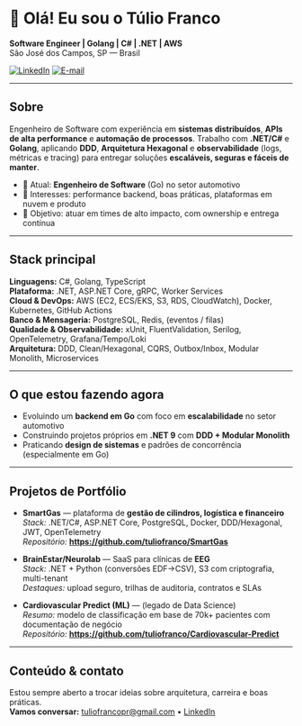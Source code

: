 # 👋 Olá! Eu sou o Túlio Franco

**Software Engineer | Golang | C# | .NET | AWS**  
São José dos Campos, SP — Brasil

[![LinkedIn](https://img.shields.io/badge/-LinkedIn-0A66C2?style=for-the-badge&logo=linkedin&logoColor=white)](https://www.linkedin.com/in/tulio-franco/)
[![E-mail](https://img.shields.io/badge/-Email-333?style=for-the-badge&logo=gmail&logoColor=white)](mailto:tuliofrancopr@gmail.com)

---

## Sobre
Engenheiro de Software com experiência em **sistemas distribuídos**, **APIs de alta performance** e **automação de processos**. Trabalho com **.NET/C#** e **Golang**, aplicando **DDD**, **Arquitetura Hexagonal** e **observabilidade** (logs, métricas e tracing) para entregar soluções **escaláveis, seguras e fáceis de manter**.

- 💼 Atual: **Engenheiro de Software** (Go) no setor automotivo  
- 🧭 Interesses: performance backend, boas práticas, plataformas em nuvem e produto
- 🚀 Objetivo: atuar em times de alto impacto, com ownership e entrega contínua

---

## Stack principal
**Linguagens:** C#, Golang, TypeScript  
**Plataforma:** .NET, ASP.NET Core, gRPC, Worker Services  
**Cloud & DevOps:** AWS (EC2, ECS/EKS, S3, RDS, CloudWatch), Docker, Kubernetes, GitHub Actions  
**Banco & Mensageria:** PostgreSQL, Redis, (eventos / filas)  
**Qualidade & Observabilidade:** xUnit, FluentValidation, Serilog, OpenTelemetry, Grafana/Tempo/Loki  
**Arquitetura:** DDD, Clean/Hexagonal, CQRS, Outbox/Inbox, Modular Monolith, Microservices

---

## O que estou fazendo agora
- Evoluindo um **backend em Go** com foco em **escalabilidade** no setor automotivo  
- Construindo projetos próprios em **.NET 9** com **DDD + Modular Monolith**  
- Praticando **design de sistemas** e padrões de concorrência (especialmente em Go)

---

## Projetos de Portfólio

- **SmartGas** — plataforma de **gestão de cilindros, logística e financeiro**  
  _Stack:_ .NET/C#, ASP.NET Core, PostgreSQL, Docker, DDD/Hexagonal, JWT, OpenTelemetry  
  _Repositório:_ **https://github.com/tuliofranco/SmartGas**

- **BrainEstar/Neurolab** — SaaS para clínicas de **EEG**  
  _Stack:_ .NET + Python (conversões EDF→CSV), S3 com criptografia, multi-tenant  
  _Destaques:_ upload seguro, trilhas de auditoria, contratos e SLAs

- **Cardiovascular Predict (ML)** — (legado de Data Science)  
  _Resumo:_ modelo de classificação em base de 70k+ pacientes com documentação de negócio  
  _Repositório:_ **https://github.com/tuliofranco/Cardiovascular-Predict**


---

## Conteúdo & contato
Estou sempre aberto a trocar ideias sobre arquitetura, carreira e boas práticas.  
**Vamos conversar:** [tuliofrancopr@gmail.com](mailto:tuliofrancopr@gmail.com) • [LinkedIn](https://www.linkedin.com/in/tulio-franco/)
